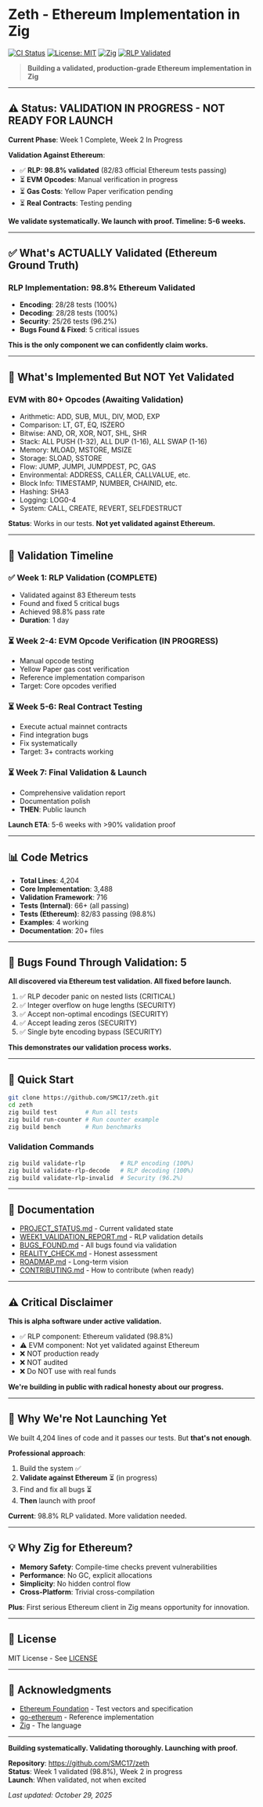 # Zeth - Ethereum Implementation in Zig

[![CI Status](https://github.com/SMC17/zeth/workflows/CI/badge.svg)](https://github.com/SMC17/zeth/actions)
[![License: MIT](https://img.shields.io/badge/License-MIT-yellow.svg)](https://opensource.org/licenses/MIT)
[![Zig](https://img.shields.io/badge/Zig-0.15.1-orange.svg)](https://ziglang.org/)
[![RLP Validated](https://img.shields.io/badge/RLP-98.8%25%20Ethereum%20Validated-green)](https://github.com/SMC17/zeth)

> **Building a validated, production-grade Ethereum implementation in Zig**

---

## ⚠️ Status: VALIDATION IN PROGRESS - NOT READY FOR LAUNCH

**Current Phase**: Week 1 Complete, Week 2 In Progress

**Validation Against Ethereum**:
- ✅ **RLP: 98.8% validated** (82/83 official Ethereum tests passing)
- ⏳ **EVM Opcodes**: Manual verification in progress
- ⏳ **Gas Costs**: Yellow Paper verification pending
- ⏳ **Real Contracts**: Testing pending

**We validate systematically. We launch with proof. Timeline: 5-6 weeks.**

---

## ✅ What's ACTUALLY Validated (Ethereum Ground Truth)

### RLP Implementation: **98.8%** Ethereum Validated
- **Encoding**: 28/28 tests (100%)
- **Decoding**: 28/28 tests (100%)
- **Security**: 25/26 tests (96.2%)
- **Bugs Found & Fixed**: 5 critical issues

**This is the only component we can confidently claim works.**

---

## 🚧 What's Implemented But NOT Yet Validated

### EVM with 80+ Opcodes (Awaiting Validation)
- Arithmetic: ADD, SUB, MUL, DIV, MOD, EXP
- Comparison: LT, GT, EQ, ISZERO
- Bitwise: AND, OR, XOR, NOT, SHL, SHR
- Stack: ALL PUSH (1-32), ALL DUP (1-16), ALL SWAP (1-16)
- Memory: MLOAD, MSTORE, MSIZE
- Storage: SLOAD, SSTORE
- Flow: JUMP, JUMPI, JUMPDEST, PC, GAS
- Environmental: ADDRESS, CALLER, CALLVALUE, etc.
- Block Info: TIMESTAMP, NUMBER, CHAINID, etc.
- Hashing: SHA3
- Logging: LOG0-4
- System: CALL, CREATE, REVERT, SELFDESTRUCT

**Status**: Works in our tests. **Not yet validated against Ethereum.**

---

## 🎯 Validation Timeline

### ✅ Week 1: RLP Validation (COMPLETE)
- Validated against 83 Ethereum tests
- Found and fixed 5 critical bugs
- Achieved 98.8% pass rate
- **Duration**: 1 day

### ⏳ Week 2-4: EVM Opcode Verification (IN PROGRESS)
- Manual opcode testing
- Yellow Paper gas cost verification
- Reference implementation comparison
- Target: Core opcodes verified

### ⏳ Week 5-6: Real Contract Testing
- Execute actual mainnet contracts
- Find integration bugs
- Fix systematically
- Target: 3+ contracts working

### ⏳ Week 7: Final Validation & Launch
- Comprehensive validation report
- Documentation polish
- **THEN**: Public launch

**Launch ETA**: 5-6 weeks with >90% validation proof

---

## 📊 Code Metrics

- **Total Lines**: 4,204
- **Core Implementation**: 3,488
- **Validation Framework**: 716
- **Tests (Internal)**: 66+ (all passing)
- **Tests (Ethereum)**: 82/83 passing (98.8%)
- **Examples**: 4 working
- **Documentation**: 20+ files

---

## 🐛 Bugs Found Through Validation: 5

**All discovered via Ethereum test validation. All fixed before launch.**

1. ✅ RLP decoder panic on nested lists (CRITICAL)
2. ✅ Integer overflow on huge lengths (SECURITY)
3. ✅ Accept non-optimal encodings (SECURITY)
4. ✅ Accept leading zeros (SECURITY)
5. ✅ Single byte encoding bypass (SECURITY)

**This demonstrates our validation process works.**

---

## 🚀 Quick Start

```bash
git clone https://github.com/SMC17/zeth.git
cd zeth
zig build test        # Run all tests
zig build run-counter # Run counter example
zig build bench       # Run benchmarks
```

### Validation Commands
```bash
zig build validate-rlp          # RLP encoding (100%)
zig build validate-rlp-decode   # RLP decoding (100%)
zig build validate-rlp-invalid  # Security (96.2%)
```

---

## 📖 Documentation

- [PROJECT_STATUS.md](PROJECT_STATUS.md) - Current validated state
- [WEEK1_VALIDATION_REPORT.md](WEEK1_VALIDATION_REPORT.md) - RLP validation details
- [BUGS_FOUND.md](BUGS_FOUND.md) - All bugs found via validation
- [REALITY_CHECK.md](REALITY_CHECK.md) - Honest assessment
- [ROADMAP.md](ROADMAP.md) - Long-term vision
- [CONTRIBUTING.md](CONTRIBUTING.md) - How to contribute (when ready)

---

## ⚠️ Critical Disclaimer

**This is alpha software under active validation.**

- ✅ RLP component: Ethereum validated (98.8%)
- ⚠️ EVM component: Not yet validated against Ethereum
- ❌ NOT production ready
- ❌ NOT audited
- ❌ Do NOT use with real funds

**We're building in public with radical honesty about our progress.**

---

## 🎯 Why We're Not Launching Yet

We built 4,204 lines of code and it passes our tests. But **that's not enough**.

**Professional approach**:
1. Build the system ✅
2. **Validate against Ethereum** ⏳ (in progress)
3. Find and fix all bugs ⏳
4. **Then** launch with proof

**Current**: 98.8% RLP validated. More validation needed.

---

## 💡 Why Zig for Ethereum?

- **Memory Safety**: Compile-time checks prevent vulnerabilities
- **Performance**: No GC, explicit allocations
- **Simplicity**: No hidden control flow
- **Cross-Platform**: Trivial cross-compilation

**Plus**: First serious Ethereum client in Zig means opportunity for innovation.

---

## 📄 License

MIT License - See [LICENSE](LICENSE)

---

## 🙏 Acknowledgments

- [Ethereum Foundation](https://ethereum.org) - Test vectors and specification
- [go-ethereum](https://github.com/ethereum/go-ethereum) - Reference implementation
- [Zig](https://ziglang.org/) - The language

---

**Building systematically. Validating thoroughly. Launching with proof.**

**Repository**: https://github.com/SMC17/zeth  
**Status**: Week 1 validated (98.8%), Week 2 in progress  
**Launch**: When validated, not when excited

*Last updated: October 29, 2025*
